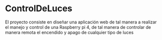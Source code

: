 # ControlDeLuces
El proyecto consiste en diseñar una aplicación web de tal manera a realizar el manejo y control de una Raspberry pi 4, de tal manera de controlar de manera remota el encendido y apago de cualquier tipo de luces
